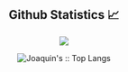 <h2 align="center">Github Statistics 📈</h2>

<p align="center"><img src="https://github-readme-stats.vercel.app/api?username=Joaquin-000&show_icons=true&theme=dark&layout=compact" /><p/>
<p align="center"><img src="https://github-readme-stats.vercel.app/api/top-langs/?username=Joaquin-000&langs_count=10&theme=dark&layout=compact" alt="Joaquin's :: Top Langs" /><p/>
